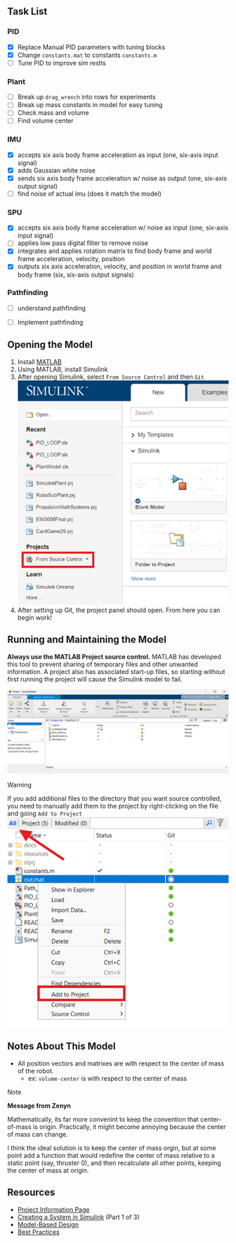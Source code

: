 ## Task List
### PID 
- [x] Replace Manual PID parameters with tuning blocks
- [x] Change `constants.mat` to constants `constants.m`
- [ ] Tune PID to improve sim reslts
### Plant
- [ ] Break up `drag_wrench` into rows for experiments
- [ ] Break up mass constants in model for easy tuning 
- [ ] Check mass and volume
- [ ] Find volume center
### IMU
- [x] accepts six axis body frame acceleration as input (one, six-axis input signal)
- [x] adds Gaussian white noise
- [x] sends six axis body frame acceleration w/ noise as output (one, six-axis output signal)
- [ ] find noise of actual imu (does it match the model)
### SPU
- [x] accepts six axis body frame acceleration w/ noise as input (one, six-axis input signal)
- [ ] applies low pass digital filter to remove noise
- [x] integrates and applies rotation matrix to find body frame and world frame acceleration, velocity, position
- [x] outputs six axis acceleration, velocity, and position in world frame and body frame (six, six-axis output signals)
### Pathfinding
- [ ] understand pathfinding
- [ ] Implement pathfinding 


## Opening the Model
1. Install [MATLAB](https://www.mathworks.com/help/install/install-products.html)
2. Using MATLAB, install Simulink
3. After opening Simulink,  select `From Source Control` and then `Git`
![setup](docs/setup.png)
4. After setting up Git, the project panel should open. From here you can begin work!

## Running and Maintaining the Model
**Always use the MATLAB Project source control.** MATLAB has developed this tool to prevent sharing of temporary files and other unwanted information. A project also has associated start-up files, so starting without first running the project will cause the Simulink model to fail. 

![project page](docs/project.png)

> [!WARNING]
> If you add additional files to the directory that you want source controlled, you need to manually add them to the project by right-clicking on the file and going `Add to Project` 
> ![add to project](docs/add-to-project.png)


## Notes About This Model
- All position vectors and matrixes are with respect to the center of mass of the robot. 
  - ex:  `volume-center` is with respect to the center of mass
> [!NOTE] 
> **Message from Zenyn**
>
> Mathematically, its far more convenint to keep the convention that center-of-mass is origin. Practically, it might become annoying because the center of mass can change. 
> 
> I think the ideal solution is to keep the center of mass orgin, but at some point add a function that would redefine the center of mass relative to a static point (say, thruster 0), and then recalculate all other points, keeping the center of mass at origin.

## Resources
- [Project Information Page](https://www.mathworks.com/help/releases/R2024b/simulink/ug/try-simulink-project-tools-with-the-airframe-project.html)
- [Creating a System in Simulink](https://www.mathworks.com/help/releases/R2024b/simulink/gs/system-definition-and-layout.html) (Part 1 of 3)
- [Model-Based Design](https://www.mathworks.com/help/releases/R2024b/simulink/gs/model-based-design.html)
- [Best Practices](https://www.mathworks.com/company/technical-articles/best-practices-for-implementing-modeling-guidelines-in-simulink.html)